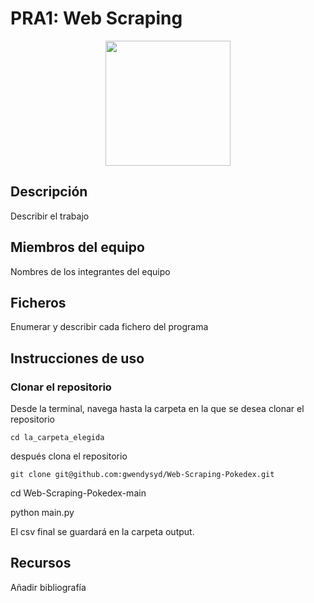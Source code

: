 # PRA1: Web Scraping

<p align="center">
  <img src="https://cdn.pixabay.com/photo/2016/07/23/13/18/pokemon-1536847_1280.png" width="200" height="200">
</p>

## Descripción

Describir el trabajo

## Miembros del equipo

Nombres de los integrantes del equipo

## Ficheros

Enumerar y describir cada fichero del programa

## Instrucciones de uso

### Clonar el repositorio
Desde la terminal, navega hasta la carpeta en la que se desea clonar el repositorio

`cd la_carpeta_elegida`

después clona el repositorio

 `git clone git@github.com:gwendysyd/Web-Scraping-Pokedex.git`

 cd  Web-Scraping-Pokedex-main

 python main.py

 El csv final se guardará en la carpeta output.

## Recursos

Añadir bibliografía

